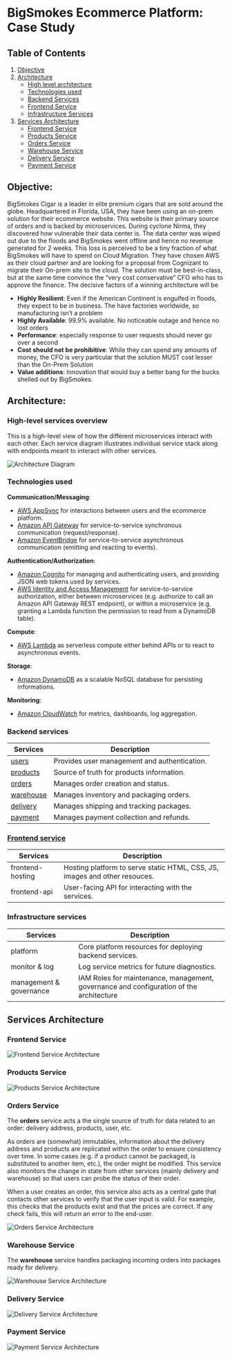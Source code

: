 # BigSmokes Ecommerce Platform: Case Study

## Table of Contents
1. [Objective](#objective)
2. [Architecture](#architecture)
    * [High level architecture](#high-level-architecture)
    * [Technologies used](#technologies-used)
    * [Backend Services](#backend-services)
    * [Frontend Service](#frontend-service)
    * [Infrastructure Services](#infrastructure-services)
3. [Services Architecture](#services-architecture)
    * [Frontend Service](#frontend-service)
    * [Products Service](#products-service)
    * [Orders Service](#orders-service)
    * [Warehouse Service](#warehouse-service)
    * [Delivery Service](#delivery-service)
    * [Payment Service](#payment-service)

## Objective:
BigSmokes Cigar is a leader in elite premium cigars that are sold around the globe. Headquartered in Florida, USA, they have been using an on-prem solution for their ecommerce website. This website is their primary source of orders and is backed by microservices. During cyclone Nirma, they discovered how vulnerable their data center is. The data center was wiped out due to the floods and BigSmokes went offline and hence no revenue generated for 2 weeks. This loss is perceived to be a tiny fraction of what BigSmokes will have to spend on Cloud Migration. They have chosen AWS as their cloud partner and are looking for a proposal from Cognizant to migrate their On-prem site to the cloud. The solution must be best-in-class, but at the same time convince the “very cost conservative” CFO who has to approve the finance. The decisive factors of a winning architecture will be

- __Highly Resilient__: Even if the American Continent is engulfed in floods, they expect to be in business. The have factories worldwide, so manufacturing isn’t a problem
- __Highly Available__: 99.9% available. No noticeable outage and hence no lost orders
- __Performance__: especially response to user requests should never go over a second
- __Cost should not be prohibitive__: While they can spend any amounts of money, the CFO is very particular that the solution MUST cost lesser than the On-Prem Solution
- __Value additions__: Innovation that would buy a better bang for the bucks shelled out by BigSmokes.

## Architecture:
### High-level services overview
This is a high-level view of how the different microservices interact with each other. Each service diagram illustrates individual service stack along with endpoints meant to interact with other services.

![Architecture Diagram](./architecture.png)

### Technologies used

__Communication/Messaging__:

* [AWS AppSync](https://aws.amazon.com/appsync/) for interactions between users and the ecommerce platform.
* [Amazon API Gateway](https://aws.amazon.com/api-gateway/) for service-to-service synchronous communication (request/response).
* [Amazon EventBridge](https://aws.amazon.com/eventbridge/) for service-to-service asynchronous communication (emitting and reacting to events).

__Authentication/Authorization__:

* [Amazon Cognito](https://aws.amazon.com/cognito/) for managing and authenticating users, and providing JSON web tokens used by services.
* [AWS Identity and Access Management](https://aws.amazon.com/iam/) for service-to-service authorization, either between microservices (e.g. authorize to call an Amazon API Gateway REST endpoint), or within a microservice (e.g. granting a Lambda function the permission to read from a DynamoDB table).

__Compute__:

* [AWS Lambda](https://aws.amazon.com/lambda/) as serverless compute either behind APIs or to react to asynchronous events.

__Storage__:

* [Amazon DynamoDB](https://aws.amazon.com/dynamodb/) as a scalable NoSQL database for persisting informations.

__Monitoring__:

* [Amazon CloudWatch](https://aws.amazon.com/cloudwatch/) for metrics, dashboards, log aggregation.
### Backend services

|  Services  | Description                               |
|------------|-------------------------------------------|
| [users](frontend.png) | Provides user management and authentication. |
| [products](products.png) | Source of truth for products information. |
| [orders](orders.png) | Manages order creation and status. |
| [warehouse](warehouse.png) | Manages inventory and packaging orders. |
| [delivery](delivery.png) | Manages shipping and tracking packages. |
| [payment](payment.png) | Manages payment collection and refunds. |

### [Frontend service](frontend.png)

|  Services  | Description                               |
|------------|-------------------------------------------|
| frontend-hosting | Hosting platform to serve static HTML, CSS, JS, images and other resouces. |
| frontend-api | User-facing API for interacting with the services. |

### Infrastructure services

|  Services  | Description                               |
|------------|-------------------------------------------|
| platform | Core platform resources for deploying backend services. |
| monitor & log | Log service metrics for future diagnostics. |
| management & governance | IAM Roles for maintenance, management, governance and configuration of the architecture |

## Services Architecture

### Frontend Service

![Frontend Service Architecture](./frontend.png)

### Products Service

![Products Service Architecture](./products.png)

### Orders Service
The __orders__ service acts a the single source of truth for data related to an order: delivery address, products, user, etc.

As orders are (somewhat) immutables, information about the delivery address and products are replicated within the order to ensure consistency over time. In some cases (e.g. if a product cannot be packaged, is substituted to another item, etc.), the order might be modified. This service also monitors the change in state from other services (mainly delivery and warehouse) so that users can probe the status of their order.

When a user creates an order, this service also acts as a central gate that contacts other services to verify that the user input is valid. For example, this checks that the products exist and that the prices are correct. If any check fails, this will return an error to the end-user.

![Orders Service Architecture](./orders.png)

### Warehouse Service
The __warehouse__ service handles packaging incoming orders into packages ready for delivery.

![Warehouse Service Architecture](./warehouse.png)

### Delivery Service

![Delivery Service Architecture](./delivery.png)

### Payment Service

![Payment Service Architecture](./payment.png)

